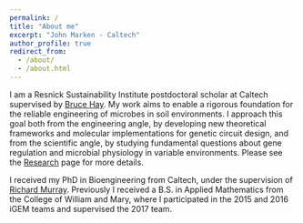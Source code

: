 ```yaml
---
permalink: /
title: "About me"
excerpt: "John Marken - Caltech"
author_profile: true
redirect_from: 
  - /about/
  - /about.html
---
```


I am a Resnick Sustainability Institute postdoctoral scholar at Caltech supervised by [Bruce Hay](https://haylab.caltech.edu/). My work aims to enable a rigorous foundation for the reliable engineering of microbes in soil environments. I approach this goal both from the engineering angle, by developing new theoretical frameworks and molecular implementations for genetic circuit design, and from the scientific angle, by studying fundamental questions about gene regulation and microbial physiology in variable environments. Please see the [Research](/research.md) page for more details.

I received my PhD in Bioengineering from Caltech, under the supervision of [Richard Murray](https://murray.cds.caltech.edu/Main_Page). Previously I received a B.S. in Applied Mathematics from the College of William and Mary, where I participated in the 2015 and 2016 iGEM teams and supervised the 2017 team.